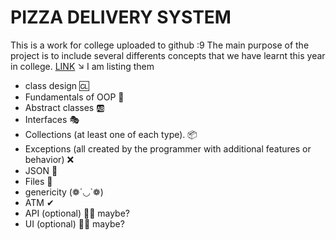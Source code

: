 # PIZZA DELIVERY SYSTEM
This is a work for college uploaded to github :9
The main purpose of the project is to include several differents concepts that we have learnt this year in college.
[LINK](https://github.com/LaPiragna/pizza-delivery-system/tree/main/src)
↘ I am listing them
* class design 🆑
* Fundamentals of OOP 📃
* Abstract classes 🆎
* Interfaces 🎭
* Collections (at least one of each type). 📦
* Exceptions (all created by the programmer with additional features or behavior) ❌
* JSON 📜
* Files 📂
* genericity (❁´◡`❁)
* ATM ✔
* API (optional) 🤷‍♂️ maybe?
* UI (optional) 🤷‍♂️ maybe?
